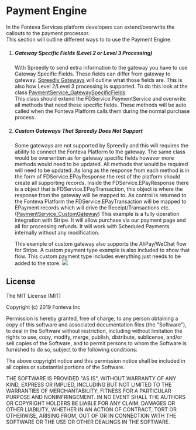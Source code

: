 # Payment Engine

In the Fonteva Services platform developers can extend/overwrite the callouts to the payment processor.  
This section will outline different ways to to use the Payment Engine. 

1. ##### Gateway Specific Fields (Level 2 or Level 3 Processing)
    With Spreedly to send extra information to the gateway you have to use Gateway Specific Fields. These
    fields can differ from gateway to gateway. [Spreedly Gateways](https://www.spreedly.com/all-gateways]) will 
    outline what those fields are. This is also how Level 2/Level 3 processing is supported. To do this look at 
    the class [PaymentService_GatewaySpecificFields](PaymentEngine/main/default/classes/PaymentService_GatewaySpecificFields.cls).<br/>
    This class should extend the FDService.PaymentService and overwrite all methods that need these specific fields.
    These methods will be auto called when the Fonteva Platform calls them during the normal purchase process.
1. ##### Custom Gateways That Spreedly Does Not Support
    Some gateways are not supported by Spreedly and this will requires the ability to connect the Fonteva Platform 
    to the gateway. The same class would be overwritten as for gateway specific fields however more methods 
    would need to be updated. All methods that would be required will need to be updated. As long as the response
    from each method is in the form of FDService.EPayResponse the rest of the platform should create all supporting
    records. Inside the FDService.EPayResponse there is a object that is FDService.EPayTransaction, this object
    is where the response from the gateway will be mapped to. As control is returned to the Fonteva Platform the 
    FDService.EPayTransaction will be mapped to EPayment records which will drive the Receipt/Transactions etc.
    ([PaymentService_CustomGateway](PaymentEngine/main/default/classes/PaymentService_CustomGateway.cls)) This example
    is a fully operation integration with Stripe. It will allow purchase via our payment page and
    all for processing refunds. It will work with Scheduled Payments internally without any modification.
    
    This example of custom gateway also supports the AliPay/WeChat flow for Stripe. A custom payment
    type example is also included to show that flow. This custom payment type includes everything just needs to be added
    to the store. 
    ![](GifExamples/AliPay.gif)

## License
 
The MIT License (MIT)

Copyright (c) 2019 Fonteva Inc

Permission is hereby granted, free of charge, to any person obtaining a copy of this software and associated documentation files (the "Software"), to deal in the Software without restriction, including without limitation the rights to use, copy, modify, merge, publish, distribute, sublicense, and/or sell copies of the Software, and to permit persons to whom the Software is furnished to do so, subject to the following conditions:

The above copyright notice and this permission notice shall be included in all copies or substantial portions of the Software.

THE SOFTWARE IS PROVIDED "AS IS", WITHOUT WARRANTY OF ANY KIND, EXPRESS OR IMPLIED, INCLUDING BUT NOT LIMITED TO THE WARRANTIES OF MERCHANTABILITY, FITNESS FOR A PARTICULAR PURPOSE AND NONINFRINGEMENT. IN NO EVENT SHALL THE AUTHORS OR COPYRIGHT HOLDERS BE LIABLE FOR ANY CLAIM, DAMAGES OR OTHER LIABILITY, WHETHER IN AN ACTION OF CONTRACT, TORT OR OTHERWISE, ARISING FROM, OUT OF OR IN CONNECTION WITH THE SOFTWARE OR THE USE OR OTHER DEALINGS IN THE SOFTWARE.
